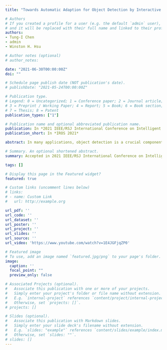 ```yaml
---
title: "Towards Automatic Adaption for Object Detection by Interactive Perception"

# Authors
# If you created a profile for a user (e.g. the default `admin` user), write the username (folder name) here 
# and it will be replaced with their full name and linked to their profile.
authors:
- Tung-I Chen
- admin
- Winston H. Hsu

# Author notes (optional)
# author_notes:

date: "2021-06-30T00:00:00Z"
doi: ""

# Schedule page publish date (NOT publication's date).
# publishDate: "2021-05-24T00:00:00Z"

# Publication type.
# Legend: 0 = Uncategorized; 1 = Conference paper; 2 = Journal article;
# 3 = Preprint / Working Paper; 4 = Report; 5 = Book; 6 = Book section;
# 7 = Thesis; 8 = Patent
publication_types: ["1"]

# Publication name and optional abbreviated publication name.
publication: In *2021 IEEE/RSJ International Conference on Intelligent Robots and Systems*
publication_short: In *IROS 2021*

abstract: In many applications, object detection is a crucial component of visual perception that identifies objects for downstream algorithms. However, even a slight change in manufacturing system might require expensive data re-collection and human annotation processes to re-train the model. Therefore, we assume a well-developed object detector in industrial paradigms, which should be capable of quick adaptation to unseen objects without costly human intervention. Existing approaches such as semi-supervised and few-shot methods either still rely on numerous human annotations or cannot achieve reliable performance. In this work, we propose a novel paradigm of object detection by interactive perception (ODIP), where an object detector gradually learns to recognize unseen objects by interacting with a grasping system that can automatically collect required data and annotations. The proposed ODIP shows promising results and outperforms both the standard fine-tuning approach and state-of-the-art few-shot method. We also provide the demo video to further illustrate the training process and potential application of ODIP.

# Summary. An optional shortened abstract.
summary: Accepted in 2021 IEEE/RSJ International Conference on Intelligent Robots and Systems (IROS 2021) 

tags: []

# Display this page in the Featured widget?
featured: true

# Custom links (uncomment lines below)
# links:
# - name: Custom Link
#   url: http://example.org

url_pdf: ''
url_code: ''
url_dataset: ''
url_poster: ''
url_project: ''
url_slides: ''
url_source: ''
url_video: 'https://www.youtube.com/watch?v=1E4JGFjqZP0'

# Featured image
# To use, add an image named `featured.jpg/png` to your page's folder. 
image:
  caption: ''
  focal_point: ""
  preview_only: false

# Associated Projects (optional).
#   Associate this publication with one or more of your projects.
#   Simply enter your project's folder or file name without extension.
#   E.g. `internal-project` references `content/project/internal-project/index.md`.
#   Otherwise, set `projects: []`.
# projects: []

# Slides (optional).
#   Associate this publication with Markdown slides.
#   Simply enter your slide deck's filename without extension.
#   E.g. `slides: "example"` references `content/slides/example/index.md`.
#   Otherwise, set `slides: ""`.
# slides: []
---
```

